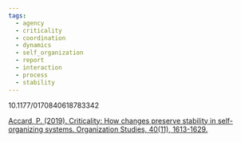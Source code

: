 ```yaml
---
tags:
  - agency
  - criticality
  - coordination
  - dynamics
  - self_organization
  - report
  - interaction
  - process
  - stability
---
```


10.1177/0170840618783342

[Accard, P. (2019). Criticality: How changes preserve stability in self-organizing systems. Organization Studies, 40(11), 1613-1629.](https://journals.sagepub.com/doi/pdf/10.1177/0170840618783342?casa_token=e50AkHDK8BoAAAAA:6tLd4n0sVISuejHI-dseua4AgEMeP5xmO9PELwhzqPRRbT0uKDmYxABFccuItOr6Wke1-Tih8DPn)